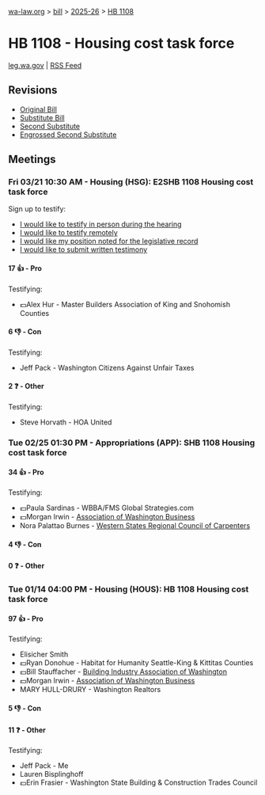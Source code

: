 [wa-law.org](/) > [bill](/bill/) > [2025-26](/bill/2025-26/) > [HB 1108](/bill/2025-26/hb/1108/)

# HB 1108 - Housing cost task force
[leg.wa.gov](https://app.leg.wa.gov/billsummary?BillNumber=1108&Year=2025&Initiative=false) | [RSS Feed](./rss.xml)

## Revisions
* [Original Bill](1/)
* [Substitute Bill](S/)
* [Second Substitute](S2/)
* [Engrossed Second Substitute](S2.E/)

## Meetings
### Fri 03/21 10:30 AM - Housing (HSG): E2SHB 1108 Housing cost task force
Sign up to testify:
* [I would like to testify in person during the hearing](https://app.leg.wa.gov/csi/Testifier/Add?chamber=House&mId=33078&aId=165899&caId=26554&tId=1)
* [I would like to testify remotely](https://app.leg.wa.gov/csi/Testifier/Add?chamber=House&mId=33078&aId=165899&caId=26554&tId=2)
* [I would like my position noted for the legislative record](https://app.leg.wa.gov/csi/Testifier/Add?chamber=House&mId=33078&aId=165899&caId=26554&tId=3)
* [I would like to submit written testimony](https://app.leg.wa.gov/csi/Testifier/Add?chamber=House&mId=33078&aId=165899&caId=26554&tId=4)

#### 17 👍 - Pro
Testifying:
* 💵Alex Hur - Master Builders Association of King and Snohomish Counties

#### 6 👎 - Con
Testifying:
* Jeff Pack - Washington Citizens Against Unfair Taxes

#### 2 ❓ - Other
Testifying:
* Steve Horvath - HOA United

### Tue 02/25 01:30 PM - Appropriations (APP): SHB 1108 Housing cost task force
#### 34 👍 - Pro
Testifying:
* 💵Paula Sardinas - WBBA/FMS Global Strategies.com
* 💵Morgan Irwin - [Association of Washington Business](/org/association_of_washington_business/)
* Nora Palattao Burnes - [Western States Regional Council of Carpenters](/org/western_states_regional_council_of_carpenters/)

#### 4 👎 - Con

#### 0 ❓ - Other

### Tue 01/14 04:00 PM - Housing (HOUS): HB 1108 Housing cost task force
#### 97 👍 - Pro
Testifying:
* Elisicher Smith
* 💵Ryan Donohue - Habitat for Humanity Seattle-King & Kittitas Counties
* 💵Bill Stauffacher - [Building Industry Association of Washington](/org/building_industry_association_of_washington/)
* 💵Morgan Irwin - [Association of Washington Business](/org/association_of_washington_business/)
* MARY HULL-DRURY - Washington Realtors

#### 5 👎 - Con

#### 11 ❓ - Other
Testifying:
* Jeff Pack - Me
* Lauren Bisplinghoff
* 💵Erin Frasier - Washington State Building & Construction Trades Council

